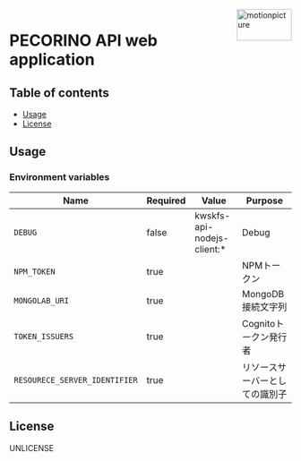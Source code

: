 <img src="https://motionpicture.jp/images/common/logo_01.svg" alt="motionpicture" title="motionpicture" align="right" height="56" width="98"/>

# PECORINO API web application

## Table of contents

* [Usage](#usage)
* [License](#license)

## Usage

### Environment variables

| Name                          | Required | Value                      | Purpose         |
|-------------------------------|----------|----------------------------|-----------------|
| `DEBUG`                       | false    | kwskfs-api-nodejs-client:* | Debug           |
| `NPM_TOKEN`                   | true     |                            | NPMトークン         |
| `MONGOLAB_URI`                | true     |                            | MongoDB接続文字列    |
| `TOKEN_ISSUERS`               | true     |                            | Cognitoトークン発行者  |
| `RESOURECE_SERVER_IDENTIFIER` | true     |                            | リソースサーバーとしての識別子 |

## License

UNLICENSE
